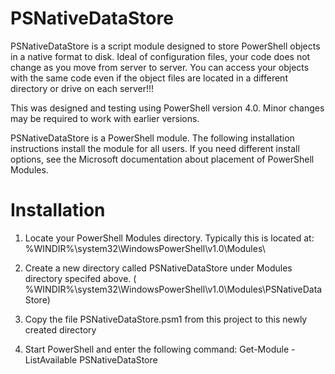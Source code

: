 # PSNativeDataStore
PSNativeDataStore is a script module designed to store PowerShell objects in a native format to disk.  Ideal of configuration files, your code does not change as you move from server to server.  You can access your objects with the same code even if the object files are located in a different directory or drive on each server!!!

This was designed and testing using PowerShell version 4.0.  Minor changes may be required to work with earlier versions.

PSNativeDataStore is a PowerShell module.  The following installation instructions install the module for all users. If you need different install options, see the Microsoft documentation about placement of PowerShell Modules.

# Installation
  1)  Locate your PowerShell Modules directory.  Typically this is located at:
        %WINDIR%\system32\WindowsPowerShell\v1.0\Modules\
  2)  Create a new directory called PSNativeDataStore under Modules directory specifed above.
        ( %WINDIR%\system32\WindowsPowerShell\v1.0\Modules\PSNativeDataStore)
  3)  Copy the file PSNativeDataStore.psm1 from this project to this newly created directory
  
  4)  Start PowerShell and enter the following command:    Get-Module -ListAvailable PSNativeDataStore
